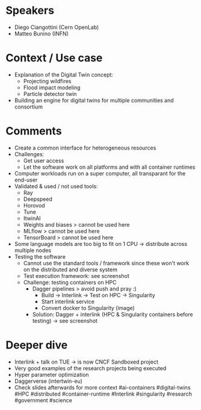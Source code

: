 # Speakers
* Diego Ciangottini (Cern OpenLab)
* Matteo Bunino (INFN)
# Context / Use case
* Explanation of the Digital Twin concept:
	* Projecting wildfires
	* Flood impact modeling
	* Particle detector twin
* Building an engine for digital twins for multiple communities and consortium
# Comments
* Create a common interface for heterogeneous resources
* Challenges:
	* Get user access
	* Let the software work on all platforms and with all container runtimes 
* Computer workloads run on a super computer, all transparant for the end-user
* Validated & used / not used tools:
	* Ray
	* Deepspeed
	* Horovod
	* Tune
	* ItwinAI
	* Weights and biases > cannot be used here
	* MLflow > cannot be used here
	* TensorBoard > cannot be used here
* Some language models are too big to fit on 1 CPU -> distribute across multiple nodes
* Testing the software
	* Cannot use the standard tools / framework since these won't work on the distributed and diverse system
	* Test execution framework: see screenshot
	* Challenge: testing containers on HPC
		* Dagger pipelines > avoid push and pray :)
			* Build -> Interlink -> Test on HPC -> Singularity
			* Start interlink service
			* Convert docker to Singularity (image)
		* Solution: Dagger + interlink (HPC & Singularity containers before testing) -> see screenshot
# Deeper dive
* Interlink + talk on TUE -> is now CNCF Sandboxed project
* Very good examples of the research projects being executed
* Hyper parameter optimization
* Daggerverse (intertwin-eu)
* Check slides afterwards for more context
#ai-containers #digital-twins #HPC #distributed #container-runtime #Interlink #singularity #research #government #science
